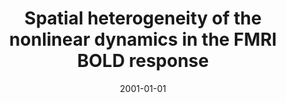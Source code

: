 ---
title: "Spatial heterogeneity of the nonlinear dynamics in the FMRI BOLD response"
date: 2001-01-01
authors_string: R. Birn, Z. Saad, Peter Bandettini
authors:
   - R. Birn
   - Z. Saad
   - Peter Bandettini
author_ids:
   - rasmus_birn
   - ziad_saad
   - peter_bandettini
journal: 'NeuroImage'
volume: 14
issue: 
pages: 817-826
book_title: ''
publisher: ''
abstract: ""
project_id: 
paper_url: 
doi: 
data_loc: ''
code_loc: ''
file: '/assets/publications//assets/publications/'
file_name: '/assets/publications/'
type: journal_article
pub_str: ' (2001) NeuroImage 14: 817-826'
layout: publication 
---